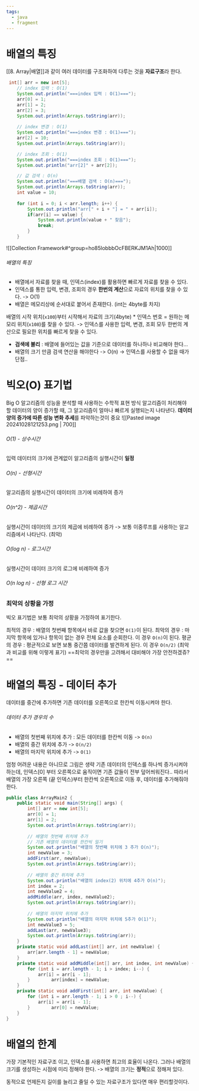 ```yaml
---
tags:
  - java
  - fragment
---
```

# 배열의 특징
[[8. Array|배열]]과 같이 여러 데이터를 구조화하여 다루는 것을 **자료구조**라 한다.

```java
 int[] arr = new int[5];  
    // index 입력 : O(1)        
    System.out.println("===index 입력 : O(1)===");  
    arr[0] = 1;  
    arr[1] = 2;  
    arr[2] = 3;  
    System.out.println(Arrays.toString(arr));  
	
	// index 변경 : O(1)    
    System.out.println("===index 변경 : O(1)===");  
    arr[2] = 10;  
    System.out.println(Arrays.toString(arr));  

    // index 조회 : O(1)    
    System.out.println("===index 조회 : O(1)===");  
    System.out.println("arr[2]" + arr[2]);  

    // 값 검색 : O(n)    
    System.out.println("===배열 검색 : O(n)===");  
    System.out.println(Arrays.toString(arr));  
    int value = 10;  
  
    for (int i = 0; i < arr.length; i++) {  
        System.out.println("arr[" + i + "] = " + arr[i]);  
        if(arr[i] == value) {  
            System.out.println(value + " 찾음");  
            break;  
        }        
    }   
```

![[Collection Framework#^group=ho85lobbbOcFBERKJM1Ah|1000]]
###### 배열의 특징 
- 배열에서 자료를 찾을 때, 인덱스(index)를 활용하면 빠르게 자료를 찾을 수 있다.
- 인덱스를 통한 입력, 변경, 조회의 경우 **한번의 계산**으로 자료의 위치를 찾을 수 있다.  -> O(1)
- 배열은 메모리상에 순서대로 붙어서 존재한다. (int는 4byte를 차지)

배열의 시작 위치(`x100`)부터 시작해서 자료의 크기(4byte) * 인덱스 번호 = 원하는 메모리 위치(`x108`)를 찾을 수 있다.
-> 인덱스를 사용한 입력, 변경, 조회 모두 한번의 계산으로 필요한 위치를 빠르게 찾을 수 있다.

- **검색에 불리** : 배열에 들어있는 값을 기준으로 데이터를 하나하나 비교해야 한다... 
- 배열의 크기 만큼 검색 연산을 해야한다 -> O(n)
  -> 인덱스를 사용할 수 없을 때가 단점..

# 빅오(O) 표기법
Big O
알고리즘의 성능을 분석할 때 사용하는 수학적 표현 방식
알고리즘이 처리해야 할 데이터의 양이 증가할 때, 그 알고리즘이 얼마나 빠르게 실행되는지 나타낸다.
**데이터 양의 증가에 따른 성능 변화 추세**를 파악하는것이 중요
![[Pasted image 20241028121253.png | 700]]
###### O(1) - 상수시간
입력 데이터의 크기에 관계없이 알고리즘의 실행시간이 **일정**
###### O(n) - 선형시간
알고리즘의 실행시간이 데이터의 크기에 비례하여 증가
###### O(n^2) - 제곱시간
실행시간이 데이터의 크기의 제곱에 비례하여 증가
-> 보통 이중루프를 사용하는 알고리즘에서 나타난다. (최악)
###### O(log n) - 로그시간
실행시간이 데이터 크기의 로그에 비례하여 증가
###### O(n log n) - 선형 로그 시간

### **최악의 상황**을 가정
빅오 표기법은 보통 최악의 상황을 가정하여 표기한다.

최적의 경우 : 배열의 첫번째 항목에서 바로 값을 찾으면 `O(1)`이 된다.
최악의 경우 : 마지막 항목에 있거나 항목이 없는 경우 전체 요소를 순회한다. 이 경우 `O(n)`이 된다.
평균의 경우 : 평균적으로 보면 보통 중간쯤 데이터를 발견하게 된다. 이 경우 `O(n/2)` (최악과 비교를 위해 이렇게 표기)
==최악의 경우만을 고려해서 대비해야 가장 안전하겠쥬?==


# 배열의 특징 - 데이터 추가
데이터를 중간에 추가하면 기존 데이터를 오른쪽으로 한칸씩 이동시켜야 한다. 
###### 데이터 추가 경우의 수
- 배열의 첫번째 위치에 추가 : 모든 데이터를 한칸씩 이동 -> `O(n)`
- 배열의 중간 위치에 추가 -> `O(n/2)`
- 배열의 마지막 위치에 추가 -> `O(1)`

엄청 어려운 내용은 아니므로 그림은 생략
기존 데이터의 인덱스를 하나씩 증가시켜야 하는데, 인덱스[0] 부터 오른쪽으로 움직이면 기존 값들이 전부 덮어씌워진다..
따라서 배열의 가장 오른쪽 (끝 인덱스)부터 한칸씩 오른쪽으로 이동 후, 데이터를 추가해줘야 한다.

```java
public class ArrayMain2 {  
    public static void main(String[] args) {  
        int[] arr = new int[5];  
        arr[0] = 1;  
        arr[1] = 2;  
        System.out.println(Arrays.toString(arr));  
  
        // 배열의 첫번째 위치에 추가  
        // 기존 배열의 데이터를 한칸씩 밀기  
        System.out.println("배열의 첫번째 위치에 3 추가 O(n)");  
        int newValue = 3;  
        addFirst(arr, newValue);  
        System.out.println(Arrays.toString(arr));  
  
        // 배열의 중간 위치에 추가  
        System.out.println("배열의 index(2) 위치에 4추가 O(n)");  
        int index = 2;  
        int newValue2 = 4;  
        addMiddle(arr, index, newValue2);  
        System.out.println(Arrays.toString(arr));  
  
        // 배열의 마지막 위치에 추가  
        System.out.println("배열의 마지막 위치에 5추가 O(1)");  
        int newValue3 = 5;  
        addLast(arr, newValue3);  
        System.out.println(Arrays.toString(arr));  
    }  
    private static void addLast(int[] arr, int newValue) {  
        arr[arr.length - 1] = newValue;  
    }  
    private static void addMiddle(int[] arr, int index, int newValue) {  
        for (int i = arr.length - 1; i > index; i--) {  
            arr[i] = arr[i - 1];  
        }        arr[index] = newValue;  
    }  
    private static void addFirst(int[] arr, int newValue) {  
        for (int i = arr.length - 1; i > 0 ; i--) {  
            arr[i] = arr[i - 1];  
        }        arr[0] = newValue;  
    }
}
```

# 배열의 한계
가장 기본적인 자료구조 이고, 인덱스를 사용하면 최고의 효율이 나온다.
그러나 배열의 크기를 생성하는 시점에 미리 정해야 한다. -> 배열의 크기는 **정적**으로 정해져 있다.

동적으로 언제든지 길이를 늘리고 줄일 수 있는 자료구조가 있다면 매우 편리할것이다.
